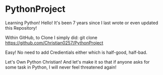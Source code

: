 # PythonProject
Learning Python!
Hello! It's been 7 years since I last wrote or even updated this Repository!

Within GitHub, to Clone I simply did:
git clone https://github.com/Christian0257/PythonProject

Easy! No need to add Credientials either which is half-good, half-bad.

Let's Own Python Christian! And let's make it so that if anyone asks for some task in Python, I will never feel threatened again!
